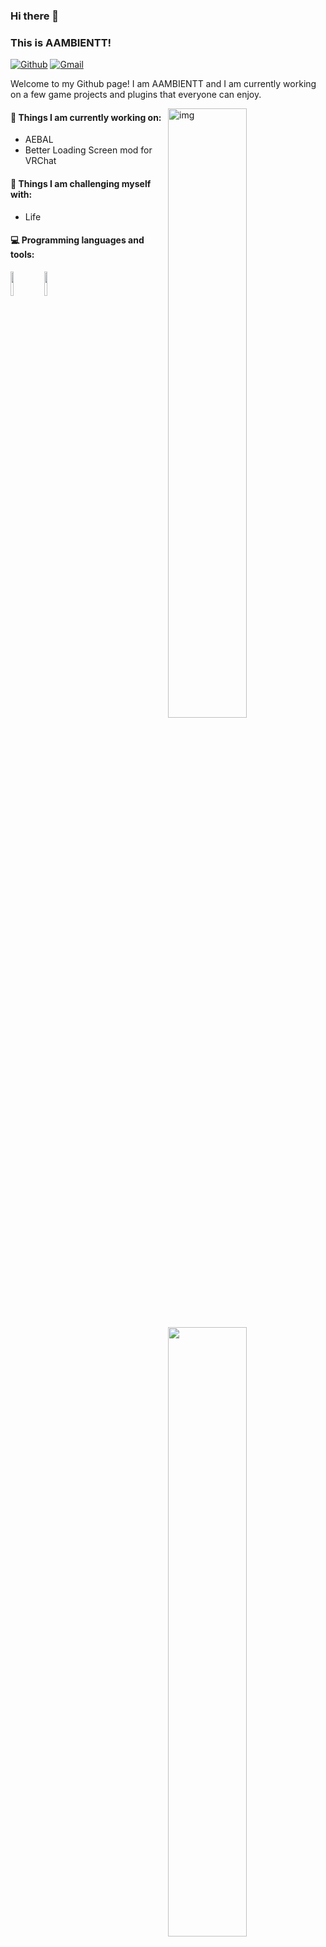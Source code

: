 ### Hi there 👋 
### This is AAMBIENTT!

[![Github](https://img.shields.io/badge/-Github-000?style=flat&logo=Github&logoColor=white)](https://github.com/AAMBIENTT)
[![Gmail](https://img.shields.io/badge/-Gmail-c14438?style=flat&logo=Gmail&logoColor=white)](mailto:jacobschwartz115@gmail.com)

Welcome to my Github page! I am AAMBIENTT and I am currently working on a few game projects and plugins that everyone can enjoy.

<img align="right" alt="img" src="https://cdn.discordapp.com/attachments/857732516781096991/874734516487479326/unnamed.png" width="50%" height="auto" />


#### 🌱 Things I am currently working on: 
- AEBAL  
- Better Loading Screen mod for VRChat

#### :muscle: Things I am challenging myself with:
- Life

#### :computer: Programming languages and tools: 
<p>
	<img width="50%" align="right" src="https://github-readme-stats.vercel.app/api?username=AAMBIENTT&show_icons=true&hide_border=true" />

<code><img width="10%" src="https://www.vectorlogo.zone/logos/java/java-ar21.svg"></code>
<code><img width="10%" src="https://www.vectorlogo.zone/logos/python/python-ar21.svg"></code>
</p>
